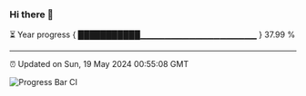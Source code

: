 ### Hi there 👋

⏳ Year progress { ███████████▁▁▁▁▁▁▁▁▁▁▁▁▁▁▁▁▁▁▁ } 37.99 %

---

⏰ Updated on Sun, 19 May 2024 00:55:08 GMT

![Progress Bar CI](https://github.com/liununu/liununu/workflows/Progress%20Bar%20CI/badge.svg)
